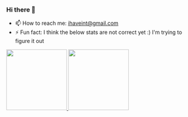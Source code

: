 ### Hi there 👋



- 📫 How to reach me: ihaveint@gmail.com
- ⚡ Fun fact: I think the below stats are not correct yet :) I'm trying to figure it out

<!--
**ihaveint/ihaveint** is a ✨ _special_ ✨ repository because its `README.md` (this file) appears on your GitHub profile.

Here are some ideas to get you started:

- 🔭 I’m currently working on ...
- 🌱 I’m currently learning ...
- 👯 I’m looking to collaborate on ...
- 🤔 I’m looking for help with ...
- 💬 Ask me about ...

- 😄 Pronouns: ...

-->

<a href="https://github.com/ihaveint">
  <img height="160em" src="https://github-readme-stats.vercel.app/api?username=ihaveint&show_icons=true&include_all_commits=true&custom_title=GitHub+Stats&theme=vue">
  <img height="160em" src="https://github-readme-stats.vercel.app/api/top-langs/?username=ihaveint&layout=compact&theme=vue">
</a>
